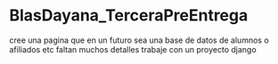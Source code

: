 # BlasDayana_TerceraPreEntrega

cree una pagina que en un futuro sea una base de datos de alumnos o afiliados etc
faltan muchos detalles 
trabaje con un proyecto django
